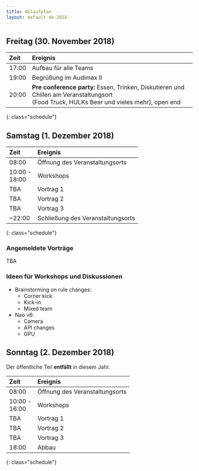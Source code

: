 ```yaml
---
title: Ablaufplan
layout: default-de-2018
---
```


## Freitag (30. November 2018)

| Zeit   | Ereignis                                |
|:-------|:----------------------------------------|
| 17:00  | Aufbau für alle Teams                   |
| 19:00  | Begrüßung im Audimax II                 |
| 20:00  | **Pre conference party:** Essen, Trinken, Diskutieren und Chillen am Veranstaltungsort<br>(Food Truck, HULKs Beer und vieles mehr), open end |
{: class="schedule"}

## Samstag (1. Dezember 2018)

| Zeit             | Ereignis                          |
|:-----------------|:----------------------------------|
| 08:00            | Öffnung des Veranstaltungsorts    |
| 10:00 -<br>18:00 | Workshops                         |
| TBA              | Vortrag 1                         |
| TBA              | Vortrag 2                         |
| TBA              | Vortrag 3                         |
| ~22:00           | Schließung des Veranstaltungsorts |
{: class="schedule"}

### Angemeldete Vorträge

TBA

### Ideen für Workshops und Diskussionen  

- Brainstorming on rule changes:
  - Corner kick
  - Kick-in
  - Mixed team
- Nao v6:
  - Camera
  - API changes
  - GPU

## Sonntag (2. Dezember 2018)

Der öffentliche Teil **entfällt** in diesem Jahr.

| Zeit             | Ereignis                          |
|:-----------------|:----------------------------------|
| 08:00            | Öffnung des Veranstaltungsorts    |
| 10:00 -<br>16:00 | Workshops                         |
| TBA              | Vortrag 1                         |
| TBA              | Vortrag 2                         |
| TBA              | Vortrag 3                         |
| 18:00            | Abbau                             |
{: class="schedule"} 
